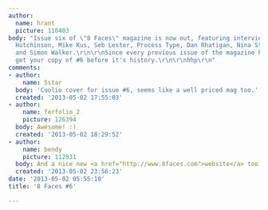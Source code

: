 ```yaml
---
author:
  name: hrant
  picture: 110403
body: "Issue six of \"8 Faces\" magazine is now out, featuring interviews with: Grant
  Hutchinson, Mike Kus, Seb Lester, Process Type, Dan Rhatigan, Nina St\xF6ssinger
  and Simon Walker.\r\n\r\nSince every previous issue of the magazine has sold out,
  get your copy of #6 before it's history.\r\n\r\nhhp\r\n"
comments:
- author:
    name: 5star
  body: 'Coolio cover for issue #6, seems like a well priced mag too.'
  created: '2013-05-02 17:55:03'
- author:
    name: ferfolio_2
    picture: 126394
  body: Awesome! :)
  created: '2013-05-02 18:29:52'
- author:
    name: bendy
    picture: 112931
  body: And a nice new <a href="http://www.8faces.com">website</a> too :-)
  created: '2013-05-02 23:56:23'
date: '2013-05-02 05:55:10'
title: '8 Faces #6'

---
```

